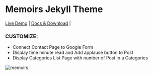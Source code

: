 # Memoirs Jekyll Theme

[Live Demo](https://wowthemesnet.github.io/jekyll-theme-memoirs/) | [Docs & Download](https://bootstrapstarter.com/jekyll-theme-memoirs/) | 

### CUSTOMIZE:

- Connect Contact Page to Google Form
- Display time minute read  and Add applause button to Post
- Display Categories List Page with number of Post in a Categories


![memoirs](https://bootstrapstarter.com/assets/img/themes/memoirs-jekyll.jpg)

